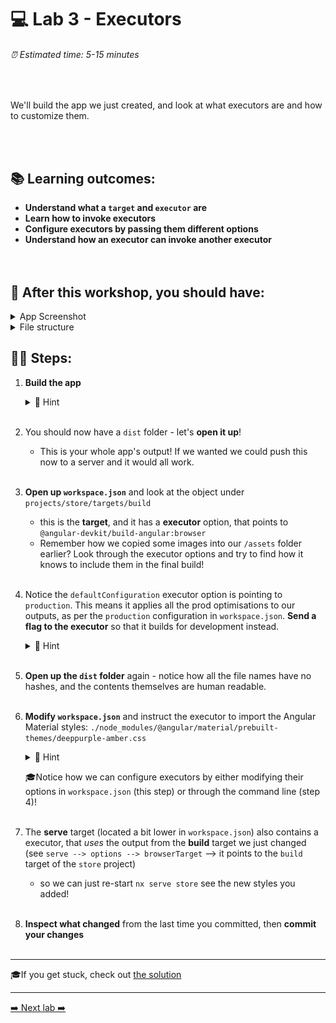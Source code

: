 # 💻 Lab 3 - Executors

###### ⏰ Estimated time: 5-15 minutes
<br />

We'll build the app we just created, and look at what executors are and how to customize them.

<br /><br />

## 📚 Learning outcomes:

- **Understand what a `target` and `executor` are**
- **Learn how to invoke executors**
- **Configure executors by passing them different options**
- **Understand how an executor can invoke another executor**
<br /><br /><br />

## 📲 After this workshop, you should have:

<details>
  <summary>App Screenshot</summary>
  <img src="../assets/lab3_screenshot.png" width="500" alt="screenshot of lab3 result">
</details>

<details>
  <summary>File structure</summary>
  <img src="../assets/lab3_directory-structure.png" height="700" alt="lab3 file structure">
</details>

## 🏋️‍♀️ Steps:

1. **Build the app**

   <details>
   <summary>🐳 Hint</summary>
   <img src="../assets/lab3_build_cmds.png" alt="Nx executor command structure">
   </details>
   <br /> 

2. You should now have a `dist` folder - let's **open it up**!
   - This is your whole app's output! If we wanted we could push this now to a server and it would all work.
   <br /> <br /> 
3. **Open up `workspace.json`** and look at the object under `projects/store/targets/build`
   - this is the **target**, and it has a **executor** option, that points to `@angular-devkit/build-angular:browser`
   - Remember how we copied some images into our `/assets` folder earlier? Look through the executor options and try to find how it knows to include them in the final build!
   <br /> <br /> 
4. Notice the `defaultConfiguration` executor option is pointing to `production`. This means it applies all the prod optimisations to our outputs, as per the `production` configuration in `workspace.json`. **Send a flag to the executor** so that it builds for development instead.

   <details>
   <summary>🐳 Hint</summary>

   `--configuration=development`

   </details>
   <br /> 

5. **Open up the `dist` folder** again - notice how all the file names have no hashes, and the contents themselves are human readable. 
   <br /> <br /> 
6. **Modify `workspace.json`** and instruct the executor to import the Angular Material styles: `./node_modules/@angular/material/prebuilt-themes/deeppurple-amber.css`

   <details>
    <summary>🐳 Hint</summary>
    
    Add it to: `"styles": ["apps/store/src/styles.css"]`
   </details>

   🎓Notice how we can configure executors by either modifying their options in `workspace.json` (this step) or through the command line (step 4)!
   <br /> <br /> 

7. The **serve** target (located a bit lower in `workspace.json`) also contains a executor, that _uses_ the output from the **build** target we just changed
   (see `serve --> options --> browserTarget` --> it points to the `build` target of the `store` project)
   - so we can just re-start `nx serve store` see the new styles you added!
   <br /> <br /> 
8. **Inspect what changed** from the last time you committed, then **commit your changes**
   <br /> <br /> 

---

🎓If you get stuck, check out [the solution](SOLUTION.md)

---

[➡️ Next lab ➡️](../lab4/LAB.md)
